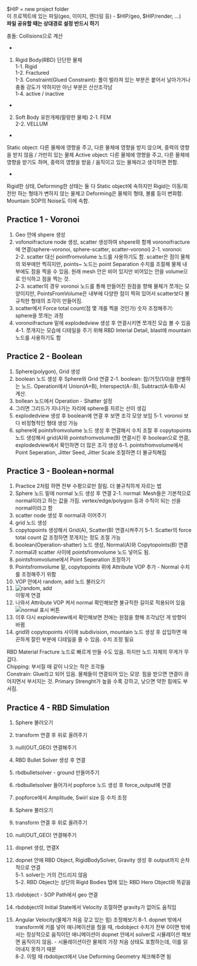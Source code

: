 $HIP = new project folder   
이 프로젝트에 있는 파일(geo, 이미지, 렌더링 등) - $HIP/geo, $HIP/render, ...)    
**파일 공유할 때는 상대경로 설정 반드시 하기**  

충돌: Collisions으로 계산   

-

1. Rigid Body(RBD) 단단한 물체    
1-1. Rigid    
1-2. Fractured    
1-3. Constraint(Glued Constraint): 풀이 발라져 있는 부분은 붙어서 날아가거나 충돌 강도가 약하지만 아닌 부분은 산산조각남     
1-4. active / inactive     

-

2. Soft Body 유한개체(말랑한 물체)
2-1. FEM     
2-2. VELLUM    

-

Static object: 다른 물체에 영향을 주고, 다른 물체에 영향을 받지 않으며, 중력의 영향을 받지 않음 / 가만히 있는 물체
Active object: 다른 물체에 영향을 주고, 다른 물체에 영향을 받기도 하며, 중력의 영향을 받음 / 움직이고 있는 물체라고 생각하면 편함.

-

Rigid한 상태, Deforming한 상태는 둘 다 Static object에 속하지만 Rigid는 이동/회전만 하는 형태가 변하지 않는 물체고 Deforming은 물체의 형태, 볼륨 등이 변화함. Mountain SOP의 Noise도 이에 속함.    


## Practice 1 - Voronoi
1. Geo 안에 shpere 생성
2. vofonoifracture node 생성, scatter 생성하여 shpere와 함께 voronoifracture에 연결(sphere-voronoi, sphere-scatter, scatter-voronoi)
2-1. voronoi:      
2-2. scatter 대신 pointfromvolume 노드를 사용하기도 함. scatter은 점이 물체의 외부에만 찍히지만, points~ 노드는 point Separation 수치를 조절해 물체 내부에도 점을 찍을 수 있음. 원래 mesh 안은 비어 있지만 비어있는 안을 volume으로 인식하고 점을 찍는 것.      
2-3. scatter의 경우 voronoi 노드를 통해 만들어진 원점을 향해 물체가 쪼개는 모양이지만, PointsFromVolume은 내부에 다양한 점이 찍혀 있어서 scatter보다 불규칙한 형태의 조각이 만들어짐.     
3. scatter에서 Force total count(점 몇 개를 찍을 것인가) 숫자 조정해주기: sphere을 쪼개는 과정
4. voronoifracture 밑에 explodedview 생성 후 연결시키면 쪼개진 모습 볼 수 있음
4-1. 쪼개지는 모습에 디테일을 주기 위해 RBD Interial Detail, blast에 mountain 노드를 사용하기도 함


## Practice 2 - Boolean
1. Sphere(polygon), Grid 생성
2. boolean 노드 생성 후 Sphere와 Grid 연결
2-1. boolean: 참/거짓(1/0)을 판별하는 노드. Operation에서 Union(A+B), Interspect(A∩B), Subtract(A-B/B-A) 계산.     
3. bollean 노드에서 Operation - Shatter 설정
4. 그러면 그리드가 지나가는 자리에 sphere를 자르는 선이 생김 
5. explodedview 생성 후 boolean에 연결 후 보면 조각 모양 보임
5-1. voronoi 보다 비정형적인 형태 생성 가능      
6. sphere에 pointsfromvolume 노드 생성 후 연결해서 수치 조절 후 copytopoints 노드 생성해서 grid(A)와 pointsfromvolume(B) 연결시킨 후 boolean으로 연결, explodedview에서 확인하면 더 많은 조각 생성 
6-1. pointsfromvolume에서 Point Seperation, Jitter Seed, Jitter Scale 조절하면 더 불규칙해짐 


## Practice 3 - Boolean+normal
1. Practice 2처럼 하면 전부 수평으로만 잘림. 더 불규칙하게 자르는 법
2. Sphere 노드 밑에 normal 노드 생성 후 연결
2-1. normal: Mesh들은 기본적으로 normal이라고 하는 값을 가짐. vertex/edge/polygon 등과 수직이 되는 선을 normal이라고 함     
3. scatter node 생성 후 normal과 이어주기
4. grid 노드 생성
5. copytopoints 생성해서 Grid(A), Scatter(B) 연결시켜주기
5-1. Scatter의 force total count 값 조정하면 쪼개지는 정도 조절 가능      
6. boolean(Operation-shatter) 노드 생성, Normal(A)와 Copytopoints(B) 연결
7. normal과 scatter 사이에 pointsfromvolume 노드 넣어도 됨. 
8. pointsfromvolume에서 Point Seperation 조정하기
9. Pointsfromvolume 밑, copytopoints 위에 Attribute VOP 추가 - Normal 수치를 조정해주기 위함
10. VOP 안에서 random, add 노드 불러오기
11. ![random, add](https://user-images.githubusercontent.com/90232599/137005075-a09ef1ae-2f63-435d-828b-a9383047edf8.jpg)      
이렇게 연결     
12. 나와서 Attribute VOP 켜서 normal 확인해보면 불규칙한 길이로 적용되어 있음
![normal 표시 버튼](https://user-images.githubusercontent.com/90232599/137004353-7d7da9e8-c954-4a47-b187-f4f67ec05c8e.jpg)     
13. 이후 다시 explodeview에서 확인해보면 전에는 원점을 향해 조각났던 게 방향이 바뀜
14. grid와 copytopoints 사이에 subdivision, mountain 노드 생성 후 삽입하면 매끈하게 잘린 부분에 디테일을 줄 수 있음. 수치 조정 필요


RBD Material Fracture 노드로 빠르게 만들 수도 있음. 하지만 노드 자체의 무게가 무겁다.     
Chipping: 부서질 때 같이 나오는 작은 조각들    
Constrain: Glue라고 되어 있음. 물체들이 연결되어 있는 모양. 힘을 받으면 연결이 끊어지면서 부서지는 것. Primary Strenght가 높을 수록 강하고, 낮으면 약한 힘에도 부서짐. 


## Practice 4 - RBD Simulation
1. Sphere 불러오기
2. transform 연결 후 위로 올려주기
3. null(OUT_GEO) 연결해주기
4. RBD Bullet Solver 생성 후 연결
5. rbdbulletsolver - ground 만들어주기
6. rbdbulletsolver 들어가서 popforce 노드 생성 후 force_output에 연결 
7. popforce에서 Amplitude, Swirl size 등 수치 조정

1. Sphere 불러오기
2. transform 연결 후 위로 올려주기
3. null(OUT_GEO) 연결해주기
4. dopnet 생성, 연결X
5. dopnet 안에 RBD Object, RigidBodySolver, Gravity 생성 후 output까지 순차적으로 연결     
5-1. solver는 거의 건드리지 않음     
5-2. RBD Object는 상단의 Rigid Bodies 탭에 있는 RBD Hero Object와 똑같음     
6. rbdobject - SOP Path에서 geo 연결
7. rbdobject의 Initial State에서 Velocity 조절하면 gravity가 없어도 움직임 
8. Angular Velocity(물체가 처음 갖고 있는 힘) 조정해보기
8-1. dopnet 밖에서 transform에 키를 넣어 애니메이션을 줬을 때, rbdobject 수치가 전부 0이면 밖에서는 정상적으로 움직이던 애니메이션이 dopnet 안에서 solver로 시뮬레이션 해보면 움직이지 않음. - 시뮬레이션이란 물체의 가장 처음 상태도 포함하는데, 이를 읽어내지 못하기 때문    
8-2. 이럴 때 rbdobject에서 Use Deforming Geometry 체크해주면 됨 

